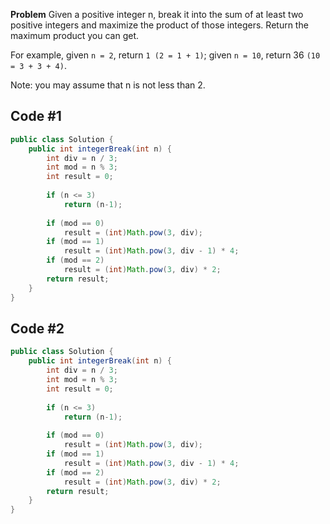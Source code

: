 **Problem** Given a positive integer n, break it into the sum of at least two positive integers and maximize the product of those integers. Return the maximum product you can get.

For example, given `n = 2`, return `1 (2 = 1 + 1)`; given `n = 10`, return 36 `(10 = 3 + 3 + 4)`.

Note: you may assume that n is not less than 2.

## Code #1
```java
public class Solution {
    public int integerBreak(int n) {
        int div = n / 3;
        int mod = n % 3;
        int result = 0;
        
        if (n <= 3)
            return (n-1);
        
        if (mod == 0)
            result = (int)Math.pow(3, div);
        if (mod == 1)
            result = (int)Math.pow(3, div - 1) * 4;
        if (mod == 2)
            result = (int)Math.pow(3, div) * 2;
        return result;
    }
}
```

## Code #2
```java
public class Solution {
    public int integerBreak(int n) {
        int div = n / 3;
        int mod = n % 3;
        int result = 0;
        
        if (n <= 3)
            return (n-1);
        
        if (mod == 0)
            result = (int)Math.pow(3, div);
        if (mod == 1)
            result = (int)Math.pow(3, div - 1) * 4;
        if (mod == 2)
            result = (int)Math.pow(3, div) * 2;
        return result;
    }
}
```
